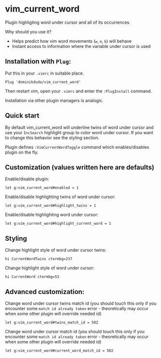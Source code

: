 # vim_current_word
Plugin highligting word under cursor and all of its occurrences.

Why should you use it?
  - Helps predict how vim word movements (`w`, `e`, `b`) will behave
  - Instant access to information where the variable under cursor is used

## Installation with `Plug`:
Put this in your `.vimrc` in suitable place.
```
Plug 'dominikduda/vim_current_word'
```
Then restart vim, open your `.vimrc` and enter the `:PlugInstall` command.

Installation via other plugin managers is analogic.

## Quick start
By default vim_current_word will underline twins of word under cursor and use your `IncSearch` highlight group to color word under cursor. If you want to change this behavior see the styling section.

Plugin defines `:VimCurrentWordToggle` command which enables/disables plugin on the fly.

## Customization (values written here are defaults)

Enable/disable plugin:
```
let g:vim_current_word#enabled = 1
```

Enable/disable highlighting twins of word under cursor:
```
let g:vim_current_word#highlight_twins = 1
```

Enable/disable highlighitng word under cursor:
```
let g:vim_current_word#highlight_current_word = 1
```

## Styling

Change highlight style of word under cursor twins:
```
hi CurrentWordTwins ctermbg=237
```

Change highlight style of word under cursor:
```
hi CurrentWord ctermbg=53
```

## Advanced customization:

Change word under cursor twins match id (you should touch this only if you encounter some `match id already taken` error - theoretically may occur when some other plugin will override needed id)
```
let g:vim_current_word#twins_match_id = 502
```

Change word under cursor match id (you should touch this only if you encounter some `match id already taken` error - theoretically may occur when some other plugin will override needed id)
```
let g:vim_current_word#current_word_match_id = 502
```
